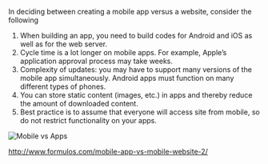 In deciding between creating a mobile app versus a website, consider the following

1.	When building an app, you need to build codes for Android and iOS as well as for the web server.
2.	Cycle time is a lot longer on mobile apps.  For example, Apple’s application approval process may take weeks.
3.	Complexity of updates: you may have to support many versions of the mobile app simultaneously.  Android apps must function on many different types of phones.
4.	You can store static content (images, etc.) in apps and thereby reduce the amount of downloaded content.
5.	Best practice is to assume that everyone will access site from mobile, so do not restrict functionality on your apps.

![Mobile vs Apps](http://www.formulos.com/wp-content/uploads/2014/01/phone-660x400.png)

http://www.formulos.com/mobile-app-vs-mobile-website-2/
